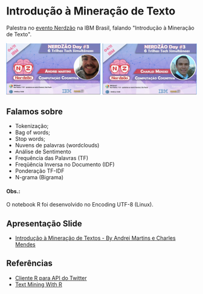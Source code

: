 # Introdução à Mineração de Texto
Palestra no [evento Nerdzão](https://www.meetup.com/pt-BR/Nerdzao/events/242381283/) na IBM Brasil, falando "Introdução à Mineração de Texto".

![Context Menu](art/cards.png)


## Falamos sobre

- Tokenização;
- Bag of words;
- Stop words;
- Nuvens de palavras (wordclouds)
- Análise de Sentimento
- Frequência das Palavras (TF)
- Freqüência Inversa no Documento (IDF)
- Ponderação TF-IDF
- N-grama (Bigrama)

#### Obs.: 
O notebook R foi desenvolvido no Encoding UTF-8 (Linux).

## Apresentação Slide

- [Introdução à Mineração de Textos - By Andrei Martins e Charles Mendes](https://pt.slideshare.net/secret/3dFi0OvqVzqDLF)

## Referências

- [Cliente R para API do Twitter](https://github.com/mkearney/rtweet)
- [Text Mining With R](http://tidytextmining.com/)